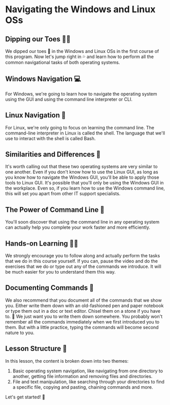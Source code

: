 # Navigating the Windows and Linux OSs

## Dipping our Toes 🏊‍♀️

We dipped our toes 🐬 in the Windows and Linux OSs in the first course of this program. Now let's jump right in 💦 and learn how to perform all the common navigational tasks of both operating systems.

## Windows Navigation 💻

For Windows, we're going to learn how to navigate the operating system using the GUI and using the command line interpreter or CLI.

## Linux Navigation 🐧

For Linux, we're only going to focus on learning the command line. The command-line interpreter in Linux is called the shell. The language that we'll use to interact with the shell is called Bash.

## Similarities and Differences 🤔

It's worth calling out that these two operating systems are very similar to one another. Even if you don't know how to use the Linux GUI, as long as you know how to navigate the Windows GUI, you'll be able to apply those tools to Linux GUI. It's possible that you'll only be using the Windows GUI in the workplace. Even so, if you learn how to use the Windows command line, this will set you apart from other IT support specialists.

## The Power of Command Line 💪

You'll soon discover that using the command line in any operating system can actually help you complete your work faster and more efficiently.

## Hands-on Learning 👨‍💻

We strongly encourage you to follow along and actually perform the tasks that we do in this course yourself. If you can, pause the video and do the exercises that we do or type out any of the commands we introduce. It will be much easier for you to understand them this way.

## Documenting Commands 📝

We also recommend that you document all of the commands that we show you. Either write them down with an old-fashioned pen and paper notebook or type them out in a doc or text editor. Chisel them on a stone if you have to. 🗿 We just want you to write them down somewhere. You probably won't remember all the commands immediately when we first introduced you to them. But with a little practice, typing the commands will become second nature to you.

## Lesson Structure 🧭

In this lesson, the content is broken down into two themes:

1. Basic operating system navigation, like navigating from one directory to another, getting file information and removing files and directories.
2. File and text manipulation, like searching through your directories to find a specific file, copying and pasting, chaining commands and more.

Let's get started! 🚀